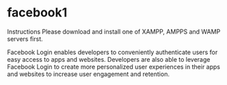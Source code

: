 # facebook1
Instructions
Please download and install one of XAMPP, AMPPS and WAMP servers first.

Facebook Login enables developers to conveniently authenticate users for easy access to apps and websites. Developers are also able to leverage Facebook Login to create more personalized user experiences in their apps and websites to increase user engagement and retention.
